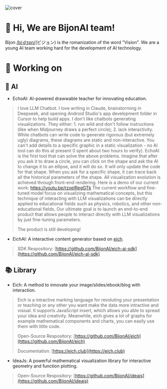 ![cover](https://github.com/user-attachments/assets/6a727731-4a76-49b6-bd67-139206865ae9)

# 👋 Hi, We are BijonAI team!

Bijon [/biːdʒɒn/](https://github.com/user-attachments/assets/fc688c0f-8b8d-4087-b2e2-5824539fdbe1)(ビジョン) is the romanization of the word "Vision". We are a young AI team working hard for the development of AI technology.

# 📃 Working on

## 🤖 AI

- EchoAI: AI-powered drawwable teacher for innovating education.
> I love LLM Chatbot. I love writing in Claude, brainstorming in Deepseek, and opening Android Studio's app development folder in Cursor to help build apps. I don't like chatbots generating visualizations. They either: 1. run wild and don't follow instructions (like when Midjourney draws a perfect circle); 2. lack interactivity. While chatbots can write code to generate rigorous (but extremely ugly) diagrams, these diagrams are static and non-interactive. You can't add details to a specific graphic in a static visualization - no AI tool can do this at present (I spent about two hours to verify). EchoAI is the first tool that can solve the above problems. Imagine that after you ask it to draw a circle, you can click on the shape and ask the AI ​​to change it to an ellipse, and it will do so. It will only update the code for that shape. When you ask for a specific shape, it can trace back all the historical parameters of the shape. All visualization evolution is achieved through front-end rendering. Here is a demo of our current work: https://youtu.be/rzxeIRegGTk The current workflow and fine-tuned model focus on visualizing mathematical concepts, but this technique of interacting with LLM visualizations can be directly applied to educational fields such as physics, robotics, and other non-educational fields. Our ultimate goal is to launch an end-to-end product that allows people to interact directly with LLM visualizations by just fine-tuning parameters.
> 
> The product is still developing!

- EichAI: A interactive content generator based on [eich](https://github.com/BijonAI/eich).
> SDK Respository: [https://github.com/BijonAI/eich-ai-sdk](https://github.com/BijonAI/eich-ai-sdk)

## 📚 Library

- Eich: A method to innovate your image/slides/ebook/blog with interaction.
> Eich is a intractive marking language for revoluting your presentation or teaching or any other you want make the data more intractive and visiual. It supports JavaScript insert, which allows you able to spread your idea and creativity. Meanwhile, eich gives a lot of graphs for example mathematical components and charts, you can easily use them with little code.
> 
> Open-Source Respository: [https://github.com/BijonAI/eich](https://github.com/BijonAI/eich)
> 
> Documentation: [https://eich.club](https://eich.club)

- IdeaJs: A powerful mathematical visualization library for interactive geometry and function plotting.
> Open-Source Respository: [https://github.com/BijonAI/ideajs](https://github.com/BijonAI/ideajs)
